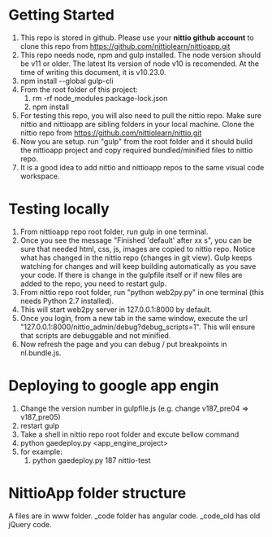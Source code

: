 # Getting Started

1. This repo is stored in github. Please use your **nittio github account** to clone this repo from https://github.com/nittiolearn/nittioapp.git
1. This repo needs node, npm and gulp installed. The node version should be v11 or older. The latest lts version of node v10 is recomended. At the time of writing this document, it is v10.23.0. 
1. npm install --global gulp-cli
1. From the root folder of this project:
   1. rm -rf node_modules package-lock.json
   1. npm install
1. For testing this repo, you will also need to pull the nittio repo. Make sure nittio and nittioapp are sibling folders in your local machine. Clone the nittio repo from https://github.com/nittiolearn/nittio.git
1. Now you are setup. run "gulp" from the root folder and it should build the nittioapp project and copy required bundled/minified files to nittio repo.
1. It is a good idea to add nittio and nittioapp repos to the same visual code workspace.

# Testing locally
1. From nittioapp repo root folder, run gulp in one terminal. 
1. Once you see the message "Finished 'default' after xx s", you can be sure that needed html, css, js, images are copied to nittio repo. Notice what has changed in the nittio repo (changes in git view). Gulp keeps watching for changes and will keep building automatically as you save your code. If there is change in the gulpfile itself or if new files are added to the repo, you need to restart gulp.
1. From nittio repo root folder, run "python web2py.py" in one terminal (this needs Python 2.7 installed).
1. This will start web2py server in 127.0.0.1:8000 by default.
1. Once you login, from a new tab in the same window, execute the url "127.0.0.1:8000/nittio_admin/debug?debug_scripts=1". This will ensure that scripts are debuggable and not minified. 
1. Now refresh the page and you can debug / put breakpoints in nl.bundle.js.

# Deploying to google app engin
1. Change the version number in gulpfile.js (e.g. change v187_pre04 => v187_pre05)
1. restart gulp
1. Take a shell in nittio repo root folder and excute bellow command
1. python gaedeploy.py <version> <app_engine_project>
1. for example:
   1. python gaedeploy.py 187 nittio-test

# NittioApp folder structure

A files are in www folder. _code folder has angular code. _code_old has old jQuery code.





